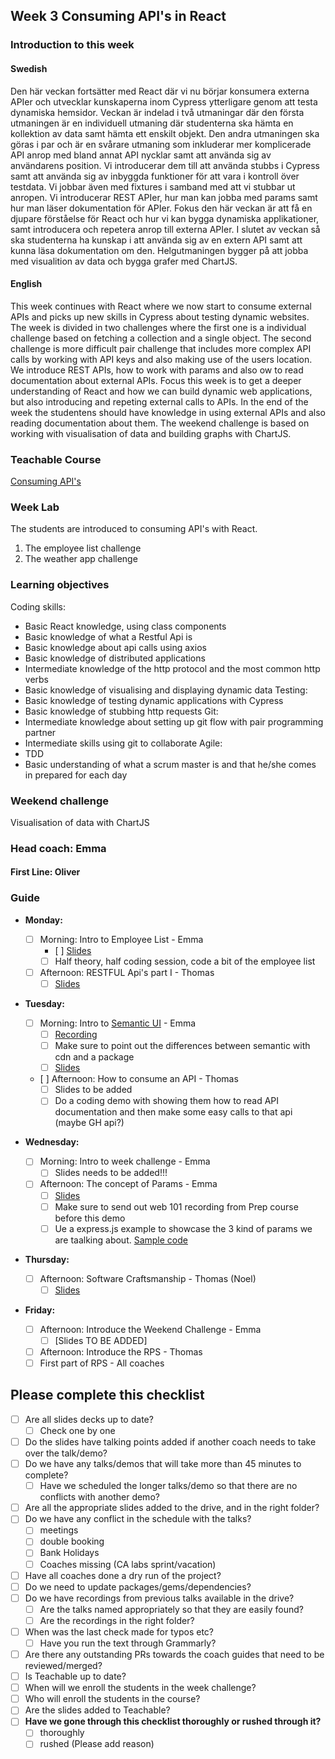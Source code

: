 ## Week 3 Consuming API's in React 
### Introduction to this week

#### Swedish
Den här veckan fortsätter med React där vi nu börjar konsumera externa APIer och utvecklar kunskaperna inom Cypress ytterligare genom att testa dynamiska hemsidor. 
Veckan är indelad i två utmaningar där den första utmaningen är en individuell utmaning där studenterna ska hämta en kollektion av data samt hämta ett enskilt objekt. Den andra utmaningen ska göras i par och är en svårare utmaning som inkluderar mer komplicerade API anrop med bland annat API nycklar samt att använda sig av användarens position. 
Vi introducerar dem till att använda stubbs i Cypress samt att använda sig av inbyggda funktioner för att vara i kontroll över testdata. Vi jobbar även med fixtures i samband med att vi stubbar ut anropen. 
Vi introducerar REST APIer, hur man kan jobba med params samt hur man läser dokumentation för APIer. 
Fokus den här veckan är att få en djupare förståelse för React och hur vi kan bygga dynamiska applikationer, samt introducera och repetera anrop till externa APIer. I slutet av veckan så ska studenterna ha kunskap i att använda sig av en extern API samt att kunna läsa dokumentation om den. 
Helgutmaningen bygger på att jobba med visualition av data och bygga grafer med ChartJS. 

#### English
This week continues with React where we now start to consume external APIs and picks up new skills in Cypress about testing dynamic websites. 
The week is divided in two challenges where the first one is a individual challenge based on fetching a collection and a single object. The second challenge is more difficult pair challenge that includes more complex API calls by working with API keys and also making use of the users location. 
We introduce REST APIs, how to work with params and also ow to read documentation about external APIs. 
Focus this week is to get a deeper understanding of React and how we can build dynamic web applications, but also introducing and repeting external calls to APIs. In the end of the week the studentens should have knowledge in using external APIs and also reading documentation about them. 
The weekend challenge is based on working with visualisation of data and building graphs with ChartJS. 

### Teachable Course
[Consuming API's](https://learn.craftacademy.co/admin/courses/1310847/information)

### Week Lab
The students are introduced to consuming API's with React. 

1. The employee list challenge
2. The weather app challenge


### Learning objectives
Coding skills:
  - Basic React knowledge, using class components
  - Basic knowledge of what a Restful Api is
  - Basic knowledge about api calls using axios
  - Basic knowledge of distributed applications
  - Intermediate knowledge of the http protocol and the most common http verbs 
  - Basic knowledge of visualising and displaying dynamic data
Testing: 
  - Basic knowledge of testing dynamic applications with Cypress 
  - Basic knowledge of stubbing http requests
Git:
  - Intermediate knowledge about setting up git flow with pair programming partner
  - Intermediate skills using git to collaborate
Agile:
  - TDD
  - Basic understanding of what a scrum master is and that he/she comes in prepared for each day


### Weekend challenge
Visualisation of data with ChartJS

### Head coach: Emma
#### First Line: Oliver

### Guide
- **Monday:** 
  - [ ] Morning: Intro to Employee List - Emma 
    - [ ] [Slides](https://docs.google.com/presentation/d/19TuX0Z-BRaDqU8WDlPR_BpyHSAGaBhDy965cNbwhqj4/edit#slide=id.g35ed75ccf_022)
    - [ ] Half theory, half coding session, code a bit of the employee list
    
  - [ ] Afternoon: RESTFUL Api's part I - Thomas
    - [ ] [Slides](https://docs.google.com/presentation/d/1o8VPcljGIq9xVUOiVIg-98J4t-0j5i0OOT0pcOO2Juk/edit#slide=id.g4b12024eb7_0_21)
  
- **Tuesday:**  
  - [ ] Morning: Intro to [Semantic UI](https://react.semantic-ui.com/) - Emma
    - [ ] [Recording](https://drive.google.com/file/d/1ICLssPacleAmwbXn5itYJ-P5HCWbdkjt/view?usp=sharing)
    - [ ] Make sure to point out the differences between semantic with cdn and a package
    - [ ] [Slides](https://docs.google.com/presentation/d/11zgj6X8V9Q9Ax_YkMTvu_zcntBKoS3On6JXPzhaTqaQ/edit#slide=id.g4b12024eb7_0_21)
  
  - [ ] Afternoon: How to consume an API - Thomas	
    - [ ] Slides to be added
    - [ ] Do a coding demo with showing them how to read API documentation and then make some easy calls to that api (maybe GH api?)
  
- **Wednesday:**  
  - [ ] Morning: Intro to week challenge - Emma 
    - [ ] Slides needs to be added!!!
    
  - [ ] Afternoon: The concept of Params - Emma
    - [ ] [Slides](https://docs.google.com/presentation/d/1WQiq29ZR4rQvhyH7N2HelmCUeD2qzuaBo03O12Rjsp4/edit?usp=sharing)
    - [ ] Make sure to send out web 101 recording from Prep course before this demo
    - [ ] Ue a express.js example to showcase the 3 kind of params we are taalking about. [Sample code](https://github.com/CraftAcademyLabs/params_talk_code)

- **Thursday:**
     
   - [ ] Afternoon: Software Craftsmanship - Thomas (Noel)
     - [ ] [Slides](https://docs.google.com/presentation/d/1MtC_9wUgQAO4NUvAQxFk7CU7Fvdbwt4RE2BDaMC_f8s/edit)

- **Friday:**

  - [ ] Afternoon: Introduce the Weekend Challenge - Emma 
    - [ ] [Slides TO BE ADDED]
    
  - [ ] Afternoon: Introduce the RPS - Thomas
  - [ ] First part of RPS - All coaches  
  
## Please complete this checklist
 - [ ] Are all slides decks up to date?
   - [ ] Check one by one
 - [ ] Do the slides have talking points added if another coach needs to take over the talk/demo?
 - [ ] Do we have any talks/demos that will take more than 45 minutes to complete?
	 - [ ] Have we scheduled the longer talks/demo so that there are no conflicts with another demo?
 - [ ] Are all the appropriate slides added to the drive, and in the right folder?
 - [ ] Do we have any conflict in the schedule with the talks?
	 - [ ]  meetings
	 - [ ] double booking
	 - [ ] Bank Holidays
   - [ ] Coaches missing (CA labs sprint/vacation)
- [ ] Have all coaches done a dry run of the project?
- [ ] Do we need to update packages/gems/dependencies?
- [ ] Do we have recordings from previous talks available in the drive?
	- [ ] Are the talks named appropriately so that they are easily found? 
	- [ ] Are the recordings in the right folder?
- [ ] When was the last check made for typos etc?
	- [ ] Have you run the text through Grammarly?
- [ ] Are there any outstanding PRs towards the coach guides that need to be reviewed/merged?
- [ ] Is Teachable up to date?
- [ ] When will we enroll the students in the week challenge?
- [ ] Who will enroll the students in the course?
- [ ] Are the slides added to Teachable?
- [ ] **Have we gone through this checklist thoroughly or rushed through it?**
    - [ ] thoroughly
    - [ ] rushed (Please add reason)
